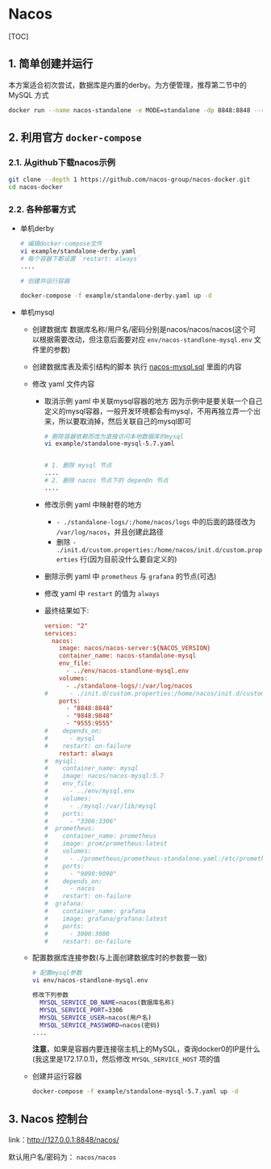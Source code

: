 # Nacos

[TOC]

## 1. 简单创建并运行

本方案适合初次尝试，数据库是内置的derby。为方便管理，推荐第二节中的 MySQL 方式

```sh
docker run --name nacos-standalone -e MODE=standalone -dp 8848:8848 --restart=always nacos/nacos-server:latest
```

## 2. 利用官方 `docker-compose`

### 2.1. 从github下载nacos示例

```sh
git clone --depth 1 https://github.com/nacos-group/nacos-docker.git
cd nacos-docker
```

### 2.2. 各种部署方式

- 单机derby

  ```sh
  # 编辑docker-compose文件
  vi example/standalone-derby.yaml
  # 每个容器下都设置 `restart: always`
  ....

  # 创建并运行容器

  docker-compose -f example/standalone-derby.yaml up -d
  ```

- 单机mysql
  - 创建数据库
    数据库名称/用户名/密码分别是nacos/nacos/nacos(这个可以根据需要改动，但注意后面要对应 `env/nacos-standlone-mysql.env` 文件里的参数)
  - 创建数据库表及索引结构的脚本
    执行 [nacos-mysql.sql](https://github.com/alibaba/nacos/blob/master/distribution/conf/nacos-mysql.sql) 里面的内容
  - 修改 yaml 文件内容
    - 取消示例 yaml 中关联mysql容器的地方
      因为示例中是要关联一个自己定义的mysql容器，一般开发环境都会有mysql，不用再独立弄一个出来，所以要取消掉，然后关联自己的mysql即可

      ```sh
      # 删除容器依赖而改为直接访问本地数据库的mysql
      vi example/standalone-mysql-5.7.yaml

      
      # 1. 删除 mysql 节点
      ....
      # 2. 删除 nacos 节点下的 depenOn 节点
      ....
      ```

    - 修改示例 yaml 中映射卷的地方
      - `- ./standalone-logs/:/home/nacos/logs` 中的后面的路径改为 `/var/log/nacos`，并且创建此路径
      - 删除 `- ./init.d/custom.properties:/home/nacos/init.d/custom.properties` 行(因为目前没什么要自定义的)  
    - 删除示例 yaml 中 `prometheus` 与 `grafana` 的节点(可选)
    - 修改 yaml 中 `restart` 的值为 `always`
    - 最终结果如下:

      ```ini
      version: "2"
      services:
        nacos:
          image: nacos/nacos-server:${NACOS_VERSION}
          container_name: nacos-standalone-mysql
          env_file:
            - ../env/nacos-standlone-mysql.env
          volumes:
            - ./standalone-logs/:/var/log/nacos
      #      - ./init.d/custom.properties:/home/nacos/init.d/custom.properties
          ports:
            - "8848:8848"
            - "9848:9848"
            - "9555:9555"
      #    depends_on:
      #      - mysql
      #    restart: on-failure
          restart: always
      #  mysql:
      #    container_name: mysql
      #    image: nacos/nacos-mysql:5.7
      #    env_file:
      #      - ../env/mysql.env
      #    volumes:
      #      - ./mysql:/var/lib/mysql
      #    ports:
      #      - "3306:3306"
      #  prometheus:
      #    container_name: prometheus
      #    image: prom/prometheus:latest
      #    volumes:
      #      - ./prometheus/prometheus-standalone.yaml:/etc/prometheus/prometheus.yml
      #    ports:
      #      - "9090:9090"
      #    depends_on:
      #      - nacos
      #    restart: on-failure
      #  grafana:
      #    container_name: grafana
      #    image: grafana/grafana:latest
      #    ports:
      #      - 3000:3000
      #    restart: on-failure
      ```

  - 配置数据库连接参数(与上面创建数据库时的参数要一致)

    ```sh
    # 配置mysql参数
    vi env/nacos-standlone-mysql.env

    修改下列参数
      MYSQL_SERVICE_DB_NAME=nacos(数据库名称)
      MYSQL_SERVICE_PORT=3306
      MYSQL_SERVICE_USER=nacos(用户名)
      MYSQL_SERVICE_PASSWORD=nacos(密码)
    ....
    ```

    **注意**，如果是容器内要连接宿主机上的MySQL，查询docker0的IP是什么(我这里是172.17.0.1)，然后修改 `MYSQL_SERVICE_HOST` 项的值
  - 创建并运行容器
  
    ```sh
    docker-compose -f example/standalone-mysql-5.7.yaml up -d
    ```

## 3. Nacos 控制台

link：<http://127.0.0.1:8848/nacos/>

默认用户名/密码为： `nacos/nacos`

